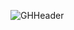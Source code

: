 ![GHHeader](https://user-images.githubusercontent.com/16100672/118627575-23658800-b7cc-11eb-99c4-4011ea80f69d.png)

